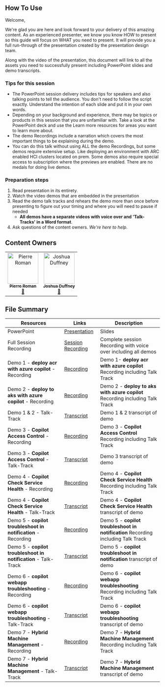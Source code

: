 ## How To Use

Welcome,

We're glad you are here and look forward to your delivery of this amazing content. As an experienced presenter, we know you know HOW to present so this guide will focus on WHAT you need to present. It will provide you a full run-through of the presentation created by the presentation design team. 

Along with the video of the presentation, this document will link to all the assets you need to successfully present including PowerPoint slides and demo transcripts.

### Tips for this session

* The PowerPoint session delivery includes tips for speakers and also talking points to tell the audience. You don't need to follow the script exactly. Understand the intention of each slide and put it in your own words.
* Depending on your background and experience, there may be topics or products in this session that you are unfamiliar with. Take a look at the PowerPoint deck and use the Learn more resources for areas you want to learn more about.
* The demo Recordings include a narration which covers the most important things to be explaining during the demo.
* You can do this talk without using ALL the demo Recordings, but some demos require extensive setup. Like deploying an environment with ARC enabled HCI clusters located on prem. Some demos also require special access to subscription where the previews are enabled. There are no medals for doing live demos.

### Preparation steps

1. Read presentation in its entirety.
1. Watch the video demos that are embedded in the presentation
1. Read the demo talk tracks and rehears the demo more than once before presenting to figure out your timing and where you will need to pause if needed
    * **All demos have a separate videos with voice over and 'Talk-Tracks' in a Word format**.
4. Ask questions of the content owners.  _We're here to help._

## Content Owners

<table>
<tr>
    <td align="center"><a href="http://learnanalytics.microsoft.com">
        <img src="https://github.com/pierreroman.png" width="100px;" alt="Pierre Roman"/>
        <br />
        <sub><b>Pierre Roman</b>
              </sub></a><br />
            <a href="https://github.com/pierreroman" title="talk">📢</a> 
    </td>
      <td align="center"><a href="http://learnanalytics.microsoft.com">
        <img src="https://github.com/duffney.png" width="100px;" alt="Joshua Duffney"/>
        <br />
        <sub><b>Joshua Duffney</b>
     </sub></a><br />
            <a href="https://github.com/duffney" title="talk">📢</a> 
    </td>
</tr></table>

## File Summary

| Resources          | Links                            | Description |
|-------------------|----------------------------------|-------------------|
| PowerPoint        | [Presentation](HTTPS://AKA.MS/AAry5ig) | Slides |
| Full Session Recording | [Session Recording](HTTPS://AKA.MS/AAs3sy5) | Complete session Recording with voice over including all demos |
| Demo 1 - **deploy acr with azure copilot**  - Recording | [Recording](HTTPS://AKA.MS/AAs3sy4) | Demo 1- **deploy acr with azure copilot** Recording including Talk Track |
| Demo 2 - **deploy to aks with azure copilot** - Recording| [Recording](HTTPS://AKA.MS/AAs48e3) | Demo 2 - **deploy to aks with azure copilot** Recording including Talk Track |
| Demo 1 & 2 - Talk-Track | [Transcript](HTTPS://AKA.MS/AAs48e4) | Demo 1 & 2 transcript of demo |
| Demo 3 - **Copilot Access Control** - Recording | [Recording](HTTPS://AKA.MS/AAs48e6) | Demo 3 - **Copilot Access Control** Recording including Talk Track |
| Demo 3 - **Copilot Access Control** - Talk-Track | [Transcript](HTTPS://AKA.MS/AAs3sy0) | Demo 3 transcript of demo |
| Demo 4 - **Copilot Check Service Health** - Recording | [Recording](HTTPS://AKA.MS/AAs3sxx) | Demo 4 - **Copilot Check Service Health** Recording including Talk Track |
| Demo 4 - **Copilot Check Service Health** - Talk-Track | [Transcript](HTTPS://AKA.MS/AAs40lx) | Demo 4 - **Copilot Check Service Health** transcript of demo |
| Demo 5 - **copilot troubleshoot in notification** - Recording | [Recording](HTTPS://AKA.MS/AAs3sy1) | Demo 5 - **copilot troubleshoot in notification** Recording including Talk Track |
| Demo 5 - **copilot troubleshoot in notification** - Talk-Track | [Transcript](HTTPS://AKA.MS/AAs48e5) | Demo 5 - **copilot troubleshoot in notification** transcript of demo |
| Demo 6 - **copilot webapp troubleshooting** - Recording | [Recording](HTTPS://AKA.MS/AAs3sxz) | Demo 6 - **copilot webapp troubleshooting** Recording including Talk Track |
| Demo 6 - **copilot webapp troubleshooting** - Talk-Track | [Transcript](HTTPS://AKA.MS/AAs40m1) | Demo 6 - **copilot webapp troubleshooting** transcript of demo |
| Demo 7 - **Hybrid Machine Management** - Recording | [Recording](HTTPS://AKA.MS/AAs40lz) | Demo 7 - **Hybrid Machine Management** Recording including Talk Track |
| Demo 7 - **Hybrid Machine Management** - Talk-Track | [Transcript](HTTPS://AKA.MS/AAs48ea) | Demo 7 - **Hybrid Machine Management** transcript of demo |


